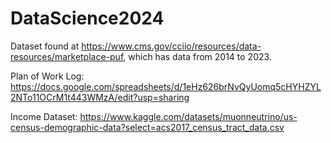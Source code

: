 # DataScience2024

Dataset found at https://www.cms.gov/cciio/resources/data-resources/marketplace-puf, which has data from 2014 to 2023. 

Plan of Work Log: https://docs.google.com/spreadsheets/d/1eHz626brNvQyUomq5cHYHZYL2NTo11OCrM1t443WMzA/edit?usp=sharing

Income Dataset: https://www.kaggle.com/datasets/muonneutrino/us-census-demographic-data?select=acs2017_census_tract_data.csv
